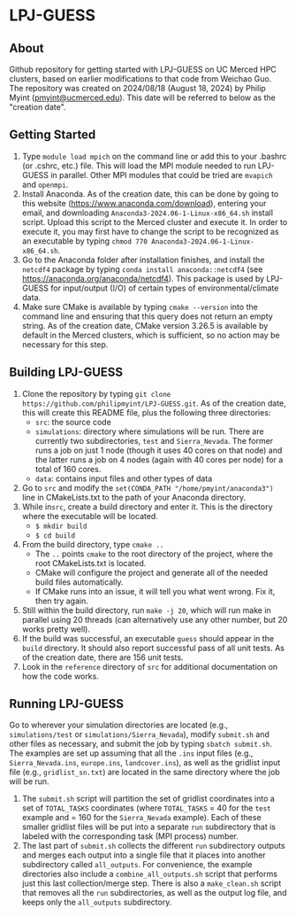 # LPJ-GUESS
## About

Github repository for getting started with LPJ-GUESS on UC Merced HPC clusters, based on earlier modifications to that code from Weichao Guo. The repository was created on 2024/08/18 (August 18, 2024) by Philip Myint (pmyint@ucmerced.edu). This date will be referred to below as the "creation date".

## Getting Started

1. Type `module load mpich` on the command line or add this to your .bashrc (or .cshrc, etc.) file. This will load the MPI module needed to run LPJ-GUESS in parallel. Other MPI modules that could be tried are `mvapich` and `openmpi`.
2. Install Anaconda. As of the creation date, this can be done by going to this website (https://www.anaconda.com/download), entering your email, and downloading `Anaconda3-2024.06-1-Linux-x86_64.sh` install script. Upload this script to the Merced cluster and execute it. In order to execute it, you may first have to change the script to be recognized as an executable by typing `chmod 770 Anaconda3-2024.06-1-Linux-x86_64.sh`.
3. Go to the Anaconda folder after installation finishes, and install the `netcdf4` package by typing `conda install anaconda::netcdf4` (see https://anaconda.org/anaconda/netcdf4). This package is used by LPJ-GUESS for input/output (I/O) of certain types of environmental/climate data.
4. Make sure CMake is available by typing `cmake --version` into the command line and ensuring that this query does not return an empty string. As of the creation date, CMake version 3.26.5 is available by default in the Merced clusters, which is sufficient, so no action may be necessary for this step.

## Building LPJ-GUESS

1. Clone the repository by typing `git clone https://github.com/philipmyint/LPJ-GUESS.git`. As of the creation date, this will create this README file, plus the following three directories:
	- `src`: the source code
	- `simulations`: directory where simulations will be run. There are currently two subdirectories, `test` and `Sierra_Nevada`. The former runs a job on just 1 node (though it uses 40 cores on that node) and the latter runs a job on 4 nodes (again with 40 cores per node) for a total of 160 cores.
	- `data`: contains input files and other types of data 
2. Go to `src` and modify the `set(CONDA_PATH "/home/pmyint/anaconda3")` line in CMakeLists.txt to the path of your Anaconda directory.
3. While in`src`, create a build directory and enter it. This is the directory where the executable will be located.
	- `$ mkdir build`
	- `$ cd build`
4. From the build directory, type `cmake ..`
	- The `..` points `cmake` to the root directory of the project, where the root CMakeLists.txt is located.
	- CMake will configure the project and generate all of the needed build files automatically.
	- If CMake runs into an issue, it will tell you what went wrong. Fix it, then try again.
5. Still within the build directory, run `make -j 20`, which will run make in parallel using 20 threads (can alternatively use any other number, but 20 works pretty well).
6. If the build was successful, an executable `guess` should appear in the `build` directory. It should also report successful pass of all unit tests. As of the creation date, there are 156 unit tests.
7. Look in the `reference` directory of `src` for additional documentation on how the code works.

## Running LPJ-GUESS

Go to wherever your simulation directories are located (e.g., `simulations/test` or `simulations/Sierra_Nevada`), modify `submit.sh` and other files as necessary, and submit the job by typing `sbatch submit.sh`. The examples are set up assuming that all the `.ins` input files (e.g., `Sierra_Nevada.ins`, `europe.ins`, `landcover.ins`), as well as the gridlist input file (e.g., `gridlist_sn.txt`) are located in the same directory where the job will be run.
1. The `submit.sh` script will partition the set of gridlist coordinates into a set of `TOTAL_TASKS` coordinates (where `TOTAL_TASKS` = 40 for the `test` example and = 160 for the `Sierra_Nevada` example). Each of these smaller gridlist files will be put into a separate `run` subdirectory that is labeled with the corresponding task (MPI process) number.
2. The last part of `submit.sh` collects the different `run` subdirectory outputs and merges each output into a single file that it places into another subdirectory called `all_outputs`. For convenience, the example directories also include a `combine_all_outputs.sh` script that performs just this last collection/merge step. There is also a `make_clean.sh` script that removes all the `run` subdirectories, as well as the output log file, and keeps only the `all_outputs` subdirectory.
